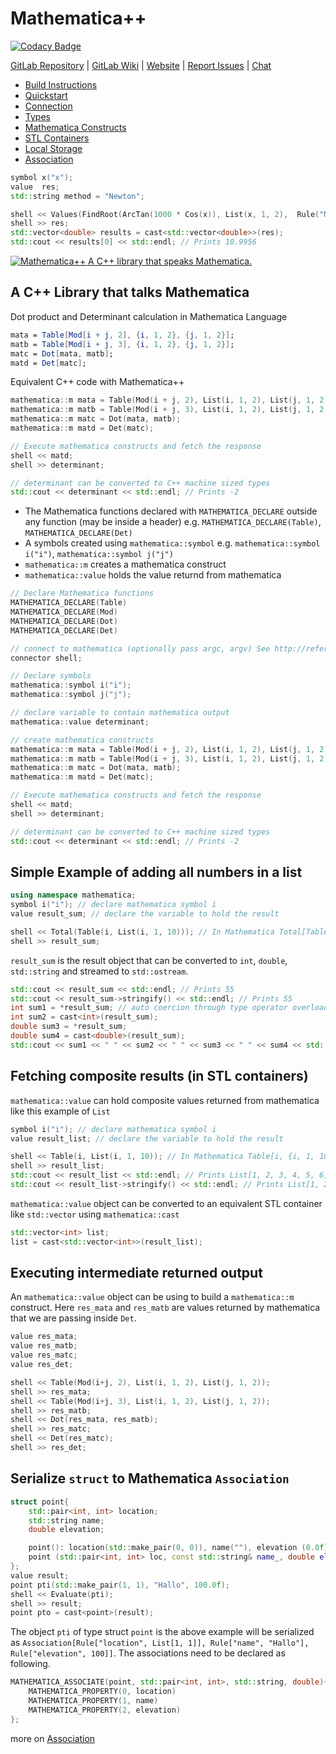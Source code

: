 # Mathematica++
[![Codacy Badge](https://api.codacy.com/project/badge/Grade/d3ab2208d35d4ce28c78f1b59f1f7ee2)](https://www.codacy.com/app/neel.basu.z/mathematicapp?utm_source=gitlab.com&amp;utm_medium=referral&amp;utm_content=neel.basu/mathematicapp&amp;utm_campaign=Badge_Grade)

[GitLab Repository](https://gitlab.com/neel.basu/mathematicapp) | [GitLab Wiki](https://gitlab.com/neel.basu/mathematicapp/wikis/home) | [Website](http://neelex.com/mathematica++) | [Report Issues](https://gitlab.com/neel.basu/mathematicapp/issues) | [Chat](https://gitter.im/mathematicapp)

* [Build Instructions](build)
* [Quickstart](quickstart)
* [Connection](connection)
* [Types](types)
* [Mathematica Constructs](mathematica-constructs)
* [STL Containers](stl)
* [Local Storage](local-storage)
* [Association](association)

```C++
symbol x("x");
value  res;
std::string method = "Newton";

shell << Values(FindRoot(ArcTan(1000 * Cos(x)), List(x, 1, 2),  Rule("Method") = method));
shell >> res;
std::vector<double> results = cast<std::vector<double>>(res);
std::cout << results[0] << std::endl; // Prints 10.9956
```
[![Mathematica++ A C++ library that speaks Mathematica.][1]][2]


## A C++ Library that talks Mathematica
Dot product and Determinant calculation in Mathematica Language

```Mathematica
mata = Table[Mod[i + j, 2], {i, 1, 2}, {j, 1, 2}];
matb = Table[Mod[i + j, 3], {i, 1, 2}, {j, 1, 2}];
matc = Dot[mata, matb];
matd = Det[matc];

```
Equivalent C++ code with Mathematica++

```cpp
mathematica::m mata = Table(Mod(i + j, 2), List(i, 1, 2), List(j, 1, 2));
mathematica::m matb = Table(Mod(i + j, 3), List(i, 1, 2), List(j, 1, 2)];
mathematica::m matc = Dot(mata, matb);
mathematica::m matd = Det(matc);

// Execute mathematica constructs and fetch the response
shell << matd;
shell >> determinant;

// determinant can be converted to C++ machine sized types
std::cout << determinant << std::endl; // Prints -2
```
* The Mathematica functions declared with `MATHEMATICA_DECLARE` outside any function (may be inside a header) e.g. `MATHEMATICA_DECLARE(Table)`, `MATHEMATICA_DECLARE(Det)`
* A symbols created using `mathematica::symbol` e.g. `mathematica::symbol i("i")`, `mathematica::symbol j("j")`
* `mathematica::m` creates a mathematica construct
* `mathematica::value` holds the value returnd from mathematica

```cpp
// Declare Mathematica functions 
MATHEMATICA_DECLARE(Table)
MATHEMATICA_DECLARE(Mod)
MATHEMATICA_DECLARE(Dot)
MATHEMATICA_DECLARE(Det)

// connect to mathematica (optionally pass argc, argv) See http://reference.wolfram.com/language/ref/c/WSOpenArgcArgv.html
connector shell;

// Declare symbols
mathematica::symbol i("i");
mathematica::symbol j("j");

// declare variable to contain mathematica output
mathematica::value determinant;

// create mathematica constructs
mathematica::m mata = Table(Mod(i + j, 2), List(i, 1, 2), List(j, 1, 2));
mathematica::m matb = Table(Mod(i + j, 3), List(i, 1, 2), List(j, 1, 2)];
mathematica::m matc = Dot(mata, matb);
mathematica::m matd = Det(matc);

// Execute mathematica constructs and fetch the response
shell << matd;
shell >> determinant;

// determinant can be converted to C++ machine sized types
std::cout << determinant << std::endl; // Prints -2
```
## Simple Example of adding all numbers in a list

```cpp
using namespace mathematica;
symbol i("i"); // declare mathematica symbol i
value result_sum; // declare the variable to hold the result

shell << Total(Table(i, List(i, 1, 10))); // In Mathematica Total[Table[i, {i, 1, 10}]]
shell >> result_sum;
```

`result_sum` is the result object that can be converted to `int`, `double`, `std::string` and streamed to `std::ostream`. 

```cpp
std::cout << result_sum << std::endl; // Prints 55
std::cout << result_sum->stringify() << std::endl; // Prints 55
int sum1 = *result_sum; // auto coercion through type operator overloading for scaler types
int sum2 = cast<int>(result_sum);
double sum3 = *result_sum;
double sum4 = cast<double>(result_sum); 
std::cout << sum1 << " " << sum2 << " " << sum3 << " " << sum4 << std::endl; // Prints 55 55 55 55
```

## Fetching composite results (in STL containers)
`mathematica::value` can hold composite values returned from mathematica like this example of `List`
```cpp
symbol i("i"); // declare mathematica symbol i
value result_list; // declare the variable to hold the result

shell << Table(i, List(i, 1, 10)); // In Mathematica Table[i, {i, 1, 10}]
shell >> result_list;
std::cout << result_list << std::endl; // Prints List[1, 2, 3, 4, 5, 6, 7, 8, 9, 10]
std::cout << result_list->stringify() << std::endl; // Prints List[1, 2, 3, 4, 5, 6, 7, 8, 9, 10]
```

`mathematica::value` object can be converted to an equivalent STL container like `std::vector` using `mathematica::cast`

```cpp
std::vector<int> list;
list = cast<std::vector<int>>(result_list);
```

## Executing intermediate returned output
An `mathematica::value` object can be using to build a `mathematica::m` construct. Here `res_mata` and `res_matb` are values returned by mathematica that we are passing inside `Det`.
```cpp
value res_mata;
value res_matb;
value res_matc;
value res_det;

shell << Table(Mod(i+j, 2), List(i, 1, 2), List(j, 1, 2));
shell >> res_mata;
shell << Table(Mod(i+j, 3), List(i, 1, 2), List(j, 1, 2));
shell >> res_matb;
shell << Dot(res_mata, res_matb);
shell >> res_matc;
shell << Det(res_matc);
shell >> res_det;
```
## Serialize `struct` to Mathematica `Association`

```cpp
struct point{
    std::pair<int, int> location;
    std::string name;
    double elevation;

    point(): location(std::make_pair(0, 0)), name(""), elevation (0.0f){}
    point (std::pair<int, int> loc, const std::string& name_, double elevation_): location(loc), name(name_), elevation(elevation_){}
};
value result;
point pti(std::make_pair(1, 1), "Hallo", 100.0f);
shell << Evaluate(pti);
shell >> result;
point pto = cast<point>(result);
```

The object `pti` of type struct `point` is the above example will be serialized as `Association[Rule["location", List[1, 1]], Rule["name", "Hallo"], Rule["elevation", 100]]`. The associations need to be declared as following.

```cpp
MATHEMATICA_ASSOCIATE(point, std::pair<int, int>, std::string, double){
    MATHEMATICA_PROPERTY(0, location)
    MATHEMATICA_PROPERTY(1, name)
    MATHEMATICA_PROPERTY(2, elevation)
};
```

more on [Association](association)

[1]: https://i.imgur.com/8aIcgt2.png
[2]: https://gitlab.com/neel.basu/mathematicapp